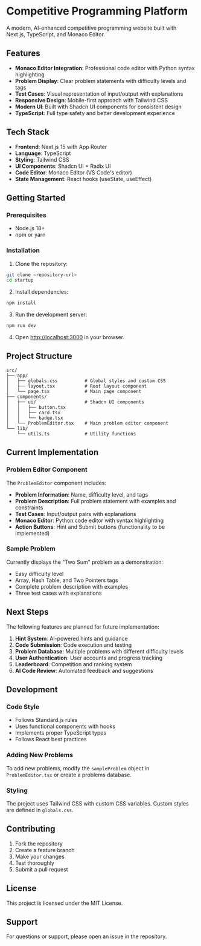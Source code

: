 # Competitive Programming Platform

A modern, AI-enhanced competitive programming website built with Next.js, TypeScript, and Monaco Editor.

## Features

- **Monaco Editor Integration**: Professional code editor with Python syntax highlighting
- **Problem Display**: Clear problem statements with difficulty levels and tags
- **Test Cases**: Visual representation of input/output with explanations
- **Responsive Design**: Mobile-first approach with Tailwind CSS
- **Modern UI**: Built with Shadcn UI components for consistent design
- **TypeScript**: Full type safety and better development experience

## Tech Stack

- **Frontend**: Next.js 15 with App Router
- **Language**: TypeScript
- **Styling**: Tailwind CSS
- **UI Components**: Shadcn UI + Radix UI
- **Code Editor**: Monaco Editor (VS Code's editor)
- **State Management**: React hooks (useState, useEffect)

## Getting Started

### Prerequisites

- Node.js 18+ 
- npm or yarn

### Installation

1. Clone the repository:
```bash
git clone <repository-url>
cd startup
```

2. Install dependencies:
```bash
npm install
```

3. Run the development server:
```bash
npm run dev
```

4. Open [http://localhost:3000](http://localhost:3000) in your browser.

## Project Structure

```
src/
├── app/
│   ├── globals.css          # Global styles and custom CSS
│   ├── layout.tsx           # Root layout component
│   └── page.tsx             # Main page component
├── components/
│   ├── ui/                  # Shadcn UI components
│   │   ├── button.tsx
│   │   ├── card.tsx
│   │   └── badge.tsx
│   └── ProblemEditor.tsx    # Main problem editor component
└── lib/
    └── utils.ts             # Utility functions
```

## Current Implementation

### Problem Editor Component

The `ProblemEditor` component includes:

- **Problem Information**: Name, difficulty level, and tags
- **Problem Description**: Full problem statement with examples and constraints
- **Test Cases**: Input/output pairs with explanations
- **Monaco Editor**: Python code editor with syntax highlighting
- **Action Buttons**: Hint and Submit buttons (functionality to be implemented)

### Sample Problem

Currently displays the "Two Sum" problem as a demonstration:
- Easy difficulty level
- Array, Hash Table, and Two Pointers tags
- Complete problem description with examples
- Three test cases with explanations

## Next Steps

The following features are planned for future implementation:

1. **Hint System**: AI-powered hints and guidance
2. **Code Submission**: Code execution and testing
3. **Problem Database**: Multiple problems with different difficulty levels
4. **User Authentication**: User accounts and progress tracking
5. **Leaderboard**: Competition and ranking system
6. **AI Code Review**: Automated feedback and suggestions

## Development

### Code Style

- Follows Standard.js rules
- Uses functional components with hooks
- Implements proper TypeScript types
- Follows React best practices

### Adding New Problems

To add new problems, modify the `sampleProblem` object in `ProblemEditor.tsx` or create a problems database.

### Styling

The project uses Tailwind CSS with custom CSS variables. Custom styles are defined in `globals.css`.

## Contributing

1. Fork the repository
2. Create a feature branch
3. Make your changes
4. Test thoroughly
5. Submit a pull request

## License

This project is licensed under the MIT License.

## Support

For questions or support, please open an issue in the repository.
